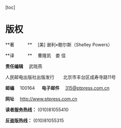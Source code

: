 [toc]

# 版权

**著　　　** 　[美] 谢利•鲍尔斯（Shelley Powers）

**译　　　** 　曹隆凯　娄 佳

**责任编辑** 　武晓燕

人民邮电出版社出版发行　　北京市丰台区成寿寺路11号

**邮编** 　100164 　 **电子邮件** 　315@ptpress.com.cn

**网址** 　http://www.ptpress.com.cn

**读者服务热线：** (010)81055410

**反盗版热线：** (010)81055315



